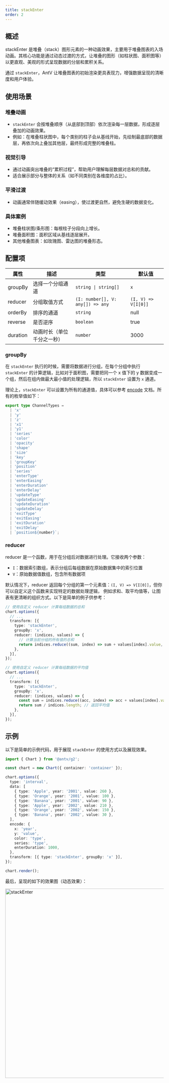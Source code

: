 ```yaml
---
title: stackEnter
order: 2
---
```


## 概述

stackEnter 是堆叠（stack）图形元素的一种动画效果，主要用于堆叠图表的入场动画。其核心功能是通过动态过渡的方式，让堆叠的图形（如柱状图、面积图等）以更直观、美观的形式呈现数据的分层和累积关系。

通过 `stackEnter`，AntV 让堆叠图表的初始渲染更具表现力，增强数据呈现的清晰度和用户体验。

## 使用场景

### 堆叠动画

- `stackEnter` 会按堆叠顺序（从底部到顶部）依次渲染每一层数据，形成逐层叠加的动画效果。
- 例如：在堆叠柱状图中，每个类别的柱子会从基线开始，先绘制最底部的数据层，再依次向上叠加其他层，最终形成完整的堆叠柱。

### 视觉引导

- 通过动画突出堆叠的“累积过程”，帮助用户理解每层数据对总和的贡献。
- 适合展示部分与整体的关系（如不同类别在各维度的占比）。

### 平滑过渡

- 动画通常伴随缓动效果（easing），使过渡更自然，避免生硬的数据变化。

### 具体案例

- 堆叠柱状图/条形图：每根柱子分段向上增长。
- 堆叠面积图：面积区域从基线逐层展开。
- 其他堆叠图表：如玫瑰图、雷达图的堆叠形态。

## 配置项

| 属性     | 描述                       | 类型                             | 默认值              |
| -------- | -------------------------- | -------------------------------- | ------------------- |
| groupBy  | 选择一个分组通道           | `string \| string[]`             | `x`                 |
| reducer  | 分组取值方式               | `(I: number[], V: any[]) => any` | `(I, V) => V[I[0]]` |
| orderBy  | 排序的通道                 | `string`                         | null                |
| reverse  | 是否逆序                   | `boolean`                        | true                |
| duration | 动画时长（单位千分之一秒） | `number`                         | 3000                |

### groupBy

在 `stackEnter` 执行的时候，需要将数据进行分组，在每个分组中执行 `stackEnter` 的计算逻辑，比如对于面积图，需要把同一个 x 值下的
y 数据变成一个组，然后在组内做最大最小值的处理逻辑，所以 `stackEnter` 设置为 `x` 通道。

理论上，`stackEnter` 可以设置为所有的通道值，具体可以参考 [encode](/manual/core/encode) 文档。所有的枚举值如下：

```ts
export type ChannelTypes =
  | 'x'
  | 'y'
  | 'z'
  | 'x1'
  | 'y1'
  | 'series'
  | 'color'
  | 'opacity'
  | 'shape'
  | 'size'
  | 'key'
  | 'groupKey'
  | 'position'
  | 'series'
  | 'enterType'
  | 'enterEasing'
  | 'enterDuration'
  | 'enterDelay'
  | 'updateType'
  | 'updateEasing'
  | 'updateDuration'
  | 'updateDelay'
  | 'exitType'
  | 'exitEasing'
  | 'exitDuration'
  | 'exitDelay'
  | `position${number}`;
```

### reducer

reducer 是一个函数，用于在分组后对数据进行处理。它接收两个参数：

- `I`：数据索引数组，表示分组后每组数据在原始数据集中的索引位置
- `V`：原始数据值数组，包含所有数据项

默认情况下，reducer 返回每个分组的第一个元素值：`(I, V) => V[I[0]]`，但你可以自定义这个函数来实现特定的数据处理逻辑，
例如求和、取平均值等，让图表有更清晰的组织方式。以下是简单的例子供参考：

```ts
// 使用自定义 reducer 计算每组数据的总和
chart.options({
  // ... 
  transform: [{
    type: 'stackEnter',
    groupBy: 'x',
    reducer: (indices, values) => {
      // 计算当前分组的所有值的总和
      return indices.reduce((sum, index) => sum + values[index].value, 0);
    },
  }],
});

// 使用自定义 reducer 计算每组数据的平均值
chart.options({
  // ... 
  transform: [{
    type: 'stackEnter',
    groupBy: 'x',
    reducer: (indices, values) => {
      const sum = indices.reduce((acc, index) => acc + values[index].value, 0);
      return sum / indices.length; // 返回平均值
    },
  }],
});
```

## 示例

以下是简单的示例代码，用于展现 `stackEnter` 的使用方式以及展现效果。

```ts
import { Chart } from '@antv/g2';

const chart = new Chart({ container: 'container' });

chart.options({
  type: 'interval',
  data: [
    { type: 'Apple', year: '2001', value: 260 },
    { type: 'Orange', year: '2001', value: 100 },
    { type: 'Banana', year: '2001', value: 90 },
    { type: 'Apple', year: '2002', value: 210 },
    { type: 'Orange', year: '2002', value: 150 },
    { type: 'Banana', year: '2002', value: 30 },
  ],
  encode: {
    x: 'year',
    y: 'value',
    color: 'type',
    series: 'type',
    enterDuration: 1000,
  },
  transform: [{ type: 'stackEnter', groupBy: 'x' }],
});

chart.render();
```

最后，呈现的如下的效果图（动态效果）：

<img alt="stackEnter" src="https://gw.alipayobjects.com/zos/raptor/1668659773138/stackenter.gif" width="600" />

